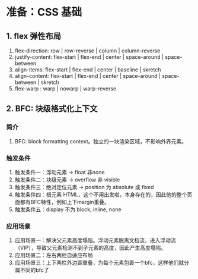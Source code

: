 # 准备：CSS 基础

## 1. flex 弹性布局

1. flex-direction: row \| row-reverse \| column \| column-reverse
2. justify-content: flex-start \| flex-end \| center \| space-around \| space-between
3. align-items: flex-start \| flex-end \| center \| baseline \| skretch
4. align-content: flex-start \| flex-end \| center \| space-around \| space-between \| skretch
5. flex-warp : warp \| nowarp \| warp-reverse

## 2. BFC: 块级格式化上下文

### 简介

1. BFC: block formatting context。独立的一块渲染区域，不影响外界元素。

### 触发条件

1. 触发条件一：浮动元素 -&gt; float 非none
2. 触发条件二：块级元素 -&gt; overflow 非 visible
3. 触发条件三：绝对定位元素 -&gt; position 为 absolute 或 fixed
4. 触发条件四：根元素 HTML，这个不用出发啦，本身存在的，因此他的整个页面都有BFC特性，例如上下margin重叠。
5. 触发条件五：display 不为 block, inline, none

### 应用场景

1. 应用场景一：解决父元素高度塌陷。浮动元素脱离文档流，进入浮动流（VIP），导致父元素检测不到子元素的高度，因此产生高度塌陷。
2. 应用场景二：左右两栏自适应布局
3. 应用场景三：上下两栏外边距重叠，为每个元素包裹一个bfc，这样他们就分属不同的bfc了

